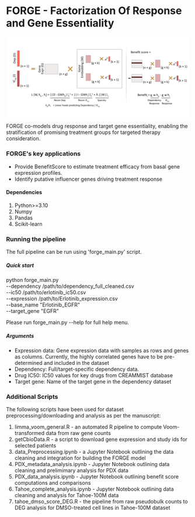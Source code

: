
# FORGE - Factorization Of Response and Gene Essentiality

![Model Architecture](FORGE.png)

FORGE co-models drug response and target gene essentiality, enabling the stratification 
of promising treatment groups for targeted therapy consideration. 

### FORGE's key applications
- Provide BenefitScore to estimate treatment efficacy from basal gene expression profiles.
- Identify putative influencer genes driving treatment response

#### Dependencies
1. Python>=3.10
2. Numpy
3. Pandas
4. Scikit-learn

### Running the pipeline

The full pipeline can be run using 'forge_main.py' script. 

##### Quick start
python forge_main.py \
    --dependency /path/to/dependency_full_cleaned.csv \
    --ic50 /path/to/erlotinib_ic50.csv \
    --expression /path/to/Erlotinib_expression.csv \
    --base_name "Erlotinib_EGFR" \
    --target_gene "EGFR"
    
Please run forge_main.py --help for full help menu.

##### Arguments
  - Expression data: Gene expression data with samples as rows and genes as columns. Currently, the highly correlated genes have to be pre-determined and included in the dataset
  - Dependency: Full/target-specific dependency data.
  - Drug IC50: IC50 values for key drugs from CREAMMIST database
  - Target gene: Name of the target gene in the dependency dataset

### Additional Scripts

The following scripts have been used for dataset preprocessing/downloading and analysis as per the manuscript:

1. limma_voom_general.R - an automated R pipeline to compute Voom-transformed data from raw gene counts
2. getCbioData.R - a script to download gene expression and study ids for selected patients
3. data_Preprocessing.ipynb - a Jupyter Notebook outlining the data cleaning and integration for
   building the FORGE model
4. PDX_metadata_analysis.ipynb - Jupyter Notebook outlining data cleaning and prelimimary analysis for PDX data
5. PDX_data_analysis.ipynb - Jupyter Notebook outlining benefit score computations and comparisons
6. Tahoe_complete_analysis.ipynb - Jupyter Notebook outlining data cleaning and analysis for Tahoe-100M data
7. tahoe_dmso_score_DEG.R - the pipeline from raw pseudobulk counts to DEG analysis for DMSO-treated cell lines
   in Tahoe-100M dataset 



